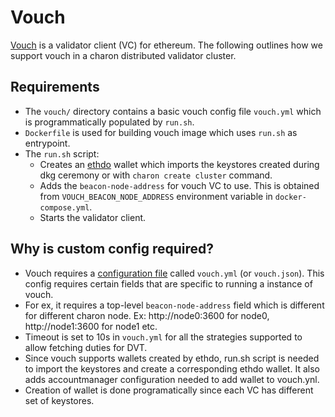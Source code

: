 # Vouch

[Vouch](https://github.com/attestantio/vouch) is a validator client (VC) for ethereum. The following outlines how we support vouch in a charon distributed validator cluster.

## Requirements
- The `vouch/` directory contains a basic vouch config file `vouch.yml` which is programmatically populated by `run.sh`.
- `Dockerfile` is used for building vouch image which uses `run.sh` as entrypoint.
- The `run.sh` script:
    - Creates an [ethdo](https://github.com/wealdtech/ethdo) wallet which imports the keystores created during dkg ceremony or with `charon create cluster` command.
    - Adds the `beacon-node-address` for vouch VC to use. This is obtained from `VOUCH_BEACON_NODE_ADDRESS` environment variable in `docker-compose.yml`.
    - Starts the validator client.

## Why is custom config required?
- Vouch requires a [configuration file](https://github.com/attestantio/vouch/blob/master/docs/configuration.md#the-configuration-file) called `vouch.yml` (or `vouch.json`). This config requires certain fields that are specific to running a instance of vouch.
- For ex, it requires a top-level `beacon-node-address` field which is different for different charon node. Ex: http://node0:3600 for node0, http://node1:3600 for node1 etc.
- Timeout is set to 10s in `vouch.yml` for all the strategies supported to allow fetching duties for DVT.
- Since vouch supports wallets created by ethdo, run.sh script is needed to import the keystores and create a corresponding ethdo wallet. It also adds accountmanager configuration needed to add wallet to vouch.ynl.
- Creation of wallet is done programatically since each VC has different set of keystores.
